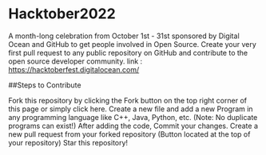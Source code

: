 # Hacktober2022
A month-long celebration from October 1st - 31st sponsored by Digital Ocean and GitHub to get people involved in Open Source. Create your very first pull request to any public repository on GitHub and contribute to the open source developer community.
link : https://hacktoberfest.digitalocean.com/

##Steps to Contribute

Fork this repository by clicking the Fork button on the top right corner of this page or simply click here.
Create a new file and add a new Program in any programming language like C++, Java, Python, etc. (Note: No duplicate programs can exist!)
After adding the code, Commit your changes.
Create a new pull request from your forked repository (Button located at the top of your repository)
Star this repository!
